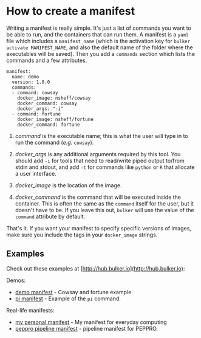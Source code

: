 # How to create a manifest

Writing a manifest is really simple. It's just a list of commands you want to be able to run, and the containers that can run them. A manifest is a `yaml` file which includes a `manifest_name` (which is the activation key for `bulker activate MANIFEST_NAME`, and also the default name of the folder where the executables will be saved). Then you add a `commands` section which lists the commands and a few attributes.

```
manifest:
  name: demo
  version: 1.0.0
  commands:
  - command: cowsay
    docker_image: nsheff/cowsay
    docker_command: cowsay
    docker_args: "-i"
  - command: fortune
    docker_image: nsheff/fortune
    docker_command: fortune
```
1. *command* is the executable name; this is what the user will type in to run the command (*e.g.* `cowsay`).

2. *docker_args* is any additional arguments required by this tool. You should add `-i` for tools that need to read/write piped output to/from stdin and stdout, and add `-t` for commands like `python` or `R` that allocate a user interface.

3. *docker_image* is the location of the image.

4. *docker_command* is the command that will be executed inside the container. This is often the same as the `command` itself for the user, but it doesn't have to be. If you leave this out, `bulker` will use the value of the `command` attribute by default.

That's it. If you want your manifest to specify specific versions of images, make sure you include the tags in your `docker_image` strings.

## Examples

Check out these examples at [http://hub.bulker.io](http://hub.bulker.io):


Demos:

- [demo manifest](http://hub.bulker.io/bulker/demo.yaml) - Cowsay and fortune example
- [pi manifest](http://hub.bulker.io/bulker/pi.yaml) - Example of the `pi` command.

Real-life manifests:

- [my personal manifest](http://hub.bulker.io/databio/nsheff.yaml) - My manifest for everyday computing
- [peppro pipeline manifest](http://hub.bulker.io/databio/peppro.yaml) - pipeline manifest for PEPPRO.
